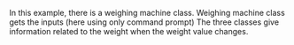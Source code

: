 In this example, there is a weighing machine class.
Weighing machine class gets the inputs (here using only command prompt)
The three classes give information related to the weight when the weight value changes.
